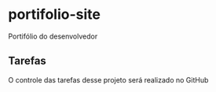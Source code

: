 # portifolio-site
Portifólio do desenvolvedor

## Tarefas

O controle das tarefas desse projeto será realizado no GitHub